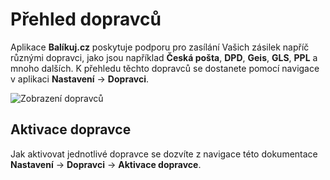 ﻿---
sidebar_position: 1
---

# Přehled dopravců

Aplikace **Balíkuj.cz** poskytuje podporu pro zasílání Vašich zásilek napříč různými dopravci, jako jsou například **Česká pošta**, **DPD**, **Geis**, **GLS**, **PPL** a mnoho dalších. 
K přehledu těchto dopravců se dostanete pomocí navigace v aplikaci **Nastavení** -> **Dopravci**.

![Zobrazení dopravců](/img/settings/carrier/carrier-overview.png)

## Aktivace dopravce
Jak aktivovat jednotlivé dopravce se dozvíte z navigace této dokumentace **Nastavení** -> **Dopravci** -> **Aktivace dopravce**.



